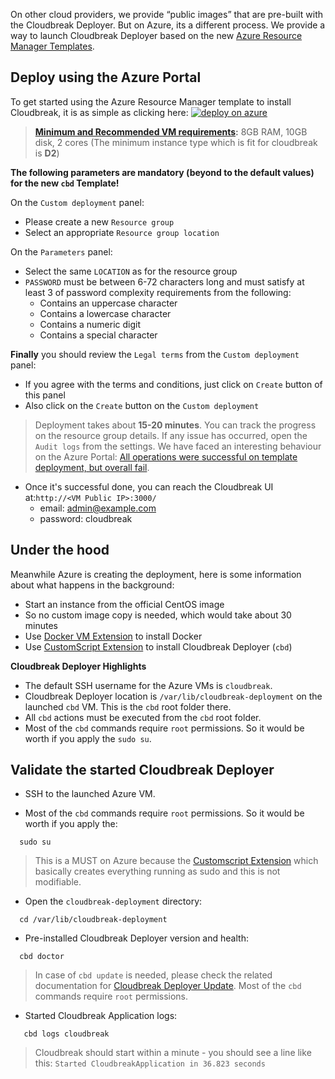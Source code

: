 On other cloud providers, we provide “public images” that are pre-built with the Cloudbreak Deployer. But on Azure, its a different process.
We provide a way to launch Cloudbreak Deployer based on the new [Azure Resource Manager
Templates](https://github.com/Azure/azure-quickstart-templates).

## Deploy using the Azure Portal

To get started using the Azure Resource Manager template to install Cloudbreak, it is as simple as clicking here: <a href="https://portal.azure.com/#create/Microsoft.Template/uri/https%3A%2F%2Fraw.githubusercontent.com%2Fsequenceiq%2Fazure-cbd-quickstart%2F1.3.0%2Fazuredeploy.json">  ![deploy on azure](http://azuredeploy.net/deploybutton.png) </a>

> **[Minimum and Recommended VM requirements](onprem.md#minimum-and-recommended-system-requirements):** 8GB RAM, 10GB disk, 2 cores (The minimum instance type which is fit for cloudbreak is **D2**)

**The following parameters are mandatory (beyond to the default values) for the new `cbd` Template!**

On the `Custom deployment` panel:

  * Please create a new `Resource group`
  * Select an appropriate `Resource group location`

On the `Parameters` panel:

  * Select the same `LOCATION` as for the resource group
  * `PASSWORD` must be between 6-72 characters long and must satisfy
  at least 3 of password complexity requirements from the following:
    * Contains an uppercase character
    * Contains a lowercase character
    * Contains a numeric digit
    * Contains a special character

**Finally** you should review the `Legal terms` from the `Custom deployment` panel:

  * If you agree with the terms and conditions, just click on `Create`
button of this panel
  * Also click on the `Create` button on the `Custom deployment`

> Deployment takes about **15-20 minutes**. You can track the
progress on the resource group details. If any issue has occurred, open the `Audit logs` from the settings.
> We have faced an interesting behaviour on the Azure Portal: [All operations were successful on template deployment,
but overall fail](https://github.com/Azure/azure-quickstart-templates/issues/1294).

  * Once it's successful done, you can reach the Cloudbreak UI
at:```http://<VM Public IP>:3000/```
    * email: admin@example.com
    * password: cloudbreak

## Under the hood

Meanwhile Azure is creating the deployment, here is some information about what happens in the background:

  * Start an instance from the official CentOS image
  * So no custom image copy is needed, which would take about 30
   minutes
  * Use [Docker VM Extension](https://github.com/Azure/azure-docker-extension) to install Docker
  * Use [CustomScript Extension](https://github.com/Azure/azure-linux-extensions/tree/master/CustomScript) to install
Cloudbreak Deployer (`cbd`)

**Cloudbreak Deployer Highlights**

  * The default SSH username for the Azure VMs is `cloudbreak`.
  * Cloudbreak Deployer location is `/var/lib/cloudbreak-deployment` on the launched `cbd` VM. This is the
      `cbd` root folder there.
  * All `cbd` actions must be executed from the `cbd` root folder.
  * Most of the `cbd` commands require `root` permissions. So it would be worth if you apply the `sudo su`.

## Validate the started Cloudbreak Deployer

- SSH to the launched Azure VM.

- Most of the `cbd` commands require `root` permissions. So it would be worth if you apply the:
```
  sudo su
```
> This is a MUST on Azure because the [Customscript Extension](https://github.com/Azure/azure-linux-extensions/tree/master/CustomScript) which basically creates everything running as sudo and this is not modifiable.

- Open the `cloudbreak-deployment` directory:
```
  cd /var/lib/cloudbreak-deployment
```

- Pre-installed Cloudbreak Deployer version and health:
```
  cbd doctor
```
>In case of `cbd update` is needed, please check the related documentation for [Cloudbreak Deployer Update](operations.md#update-cloudbreak-deployer). Most of the `cbd` commands require `root` permissions.

- Started Cloudbreak Application logs:
```
   cbd logs cloudbreak
```
>Cloudbreak should start within a minute - you should see a line like this: `Started CloudbreakApplication in 36.823 seconds`
